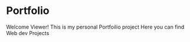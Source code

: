 # Portfolio
Welcome Viewer!
This is my personal Portfoilio project 
Here you can find Web dev Projects